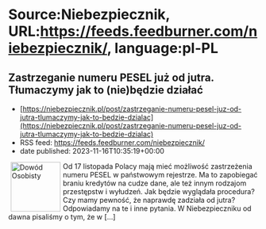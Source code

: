# Source:Niebezpiecznik, URL:https://feeds.feedburner.com/niebezpiecznik/, language:pl-PL

## Zastrzeganie numeru PESEL już od jutra. Tłumaczymy jak to (nie)będzie działać
 - [https://niebezpiecznik.pl/post/zastrzeganie-numeru-pesel-juz-od-jutra-tlumaczymy-jak-to-bedzie-dzialac](https://niebezpiecznik.pl/post/zastrzeganie-numeru-pesel-juz-od-jutra-tlumaczymy-jak-to-bedzie-dzialac)
 - RSS feed: https://feeds.feedburner.com/niebezpiecznik/
 - date published: 2023-11-16T10:35:19+00:00

<a href="https://niebezpiecznik.pl/post/zastrzeganie-numeru-pesel-juz-od-jutra-tlumaczymy-jak-to-bedzie-dzialac/"><img align="left" alt="Dowód Osobisty" class="alignleft tfe wp-post-image" height="100" hspace="5" src="https://niebezpiecznik.pl/wp-content/uploads/2013/12/dowod-osobisty-2-144x144.jpg" width="100" /></a>Od 17 listopada Polacy mają mieć możliwość zastrzeżenia numeru PESEL w państwowym rejestrze. Ma to zapobiegać braniu kredytów na cudze dane, ale też innym rodzajom przestępstw i wyłudzeń. Jak będzie wyglądała procedura? Czy mamy pewność, że naprawdę zadziała od jutra? Odpowiadamy na te i inne pytania. W Niebezpieczniku od dawna pisaliśmy o tym, że w [&#8230;]

